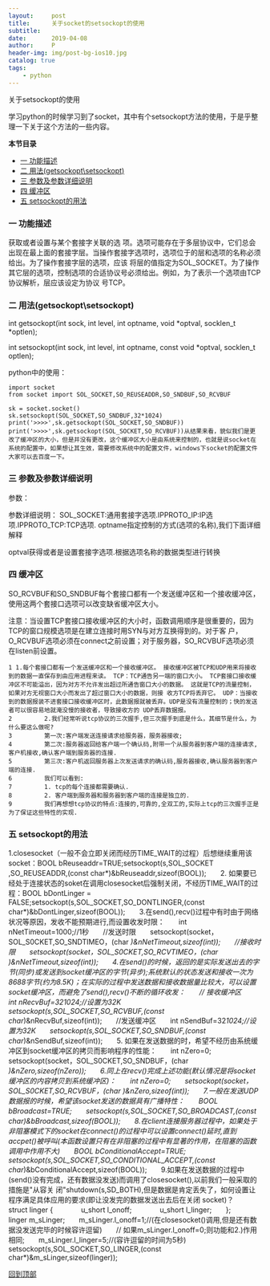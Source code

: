 ```yaml
---
layout:     post
title:      关于socket的setsockopt的使用
subtitle:   
date:       2019-04-08
author:     P
header-img: img/post-bg-ios10.jpg
catalog: true
tags:
    - python
---
```

关于setsockopt的使用

学习python的时候学习到了socket，其中有个setsockopt方法的使用，于是乎整理一下关于这个方法的一些内容。

**本节目录**

- [一 功能描述](#part_1)
- [二 用法(getsockopt\setsockopt)](#part_2)
- [三 参数及参数详细说明](#part_3)
- [四 缓冲区](#part_4)
- [五 setsockopt的用法](#part_5)

### 一 功能描述

获取或者设置与某个套接字关联的选 项。选项可能存在于多层协议中，它们总会出现在最上面的套接字层。当操作套接字选项时，选项位于的层和选项的名称必须给出。为了操作套接字层的选项，应该 将层的值指定为SOL_SOCKET。为了操作其它层的选项，控制选项的合适协议号必须给出。例如，为了表示一个选项由TCP协议解析，层应该设定为协议 号TCP。

### 二 用法(getsockopt\setsockopt)

int getsockopt(int sock, int level, int optname, void *optval, socklen_t *optlen);

int setsockopt(int sock, int level, int optname, const void *optval, socklen_t optlen);

python中的使用：

```
import socket
from socket import SOL_SOCKET,SO_REUSEADDR,SO_SNDBUF,SO_RCVBUF

sk = socket.socket()
sk.setsockopt(SOL_SOCKET,SO_SNDBUF,32*1024)
print('>>>>',sk.getsockopt(SOL_SOCKET,SO_SNDBUF))
print('>>>>',sk.getsockopt(SOL_SOCKET,SO_RCVBUF))从结果来看，貌似我们是更改了缓冲区的大小，但是并没有更改，这个缓冲区大小是由系统来控制的，也就是说socket在系统的配置中，如果想让其生效，需要修改系统中的配置文件，windows下socket的配置文件大家可以去百度一下。
```

### 三 参数及参数详细说明

参数：

参数详细说明：
SOL_SOCKET:通用套接字选项.IPPROTO_IP:IP选项.IPPROTO_TCP:TCP选项.
optname指定控制的方式(选项的名称),我们下面详细解释

optval获得或者是设置套接字选项.根据选项名称的数据类型进行转换

 

### 四 缓冲区

SO_RCVBUF和SO_SNDBUF每个套接口都有一个发送缓冲区和一个接收缓冲区，使用这两个套接口选项可以改变缺省缓冲区大小。

注意：当设置TCP套接口接收缓冲区的大小时，函数调用顺序是很重要的，因为TCP的窗口规模选项是在建立连接时用SYN与对方互换得到的。对于客 户，O_RCVBUF选项必须在connect之前设置；对于服务器，SO_RCVBUF选项必须在listen前设置。

```
1 1.每个套接口都有一个发送缓冲区和一个接收缓冲区。 接收缓冲区被TCP和UDP用来将接收到的数据一直保存到由应用进程来读。 TCP：TCP通告另一端的窗口大小。 TCP套接口接收缓冲区不可能溢出，因为对方不允许发出超过所通告窗口大小的数据。 这就是TCP的流量控制，如果对方无视窗口大小而发出了超过窗口大小的数据，则接 收方TCP将丢弃它。 UDP：当接收到的数据报装不进套接口接收缓冲区时，此数据报就被丢弃。UDP是没有流量控制的；快的发送者可以很容易地就淹没慢的接收者，导致接收方的 UDP丢弃数据报。
2         2.我们经常听说tcp协议的三次握手,但三次握手到底是什么，其细节是什么，为什么要这么做呢?
3         第一次:客户端发送连接请求给服务器，服务器接收;
4         第二次:服务器返回给客户端一个确认码,附带一个从服务器到客户端的连接请求,客户机接收,确认客户端到服务器的连接.
5         第三次:客户机返回服务器上次发送请求的确认码,服务器接收,确认服务器到客户端的连接.
6         我们可以看到:
7         1. tcp的每个连接都需要确认.
8         2. 客户端到服务器和服务器到客户端的连接是独立的.
9         我们再想想tcp协议的特点:连接的,可靠的,全双工的,实际上tcp的三次握手正是为了保证这些特性的实现.
```

### 五 setsockopt的用法

1.closesocket（一般不会立即关闭而经历TIME_WAIT的过程）后想继续重用该socket：BOOL bReuseaddr=TRUE;setsockopt(s,SOL_SOCKET ,SO_REUSEADDR,(const char*)&bReuseaddr,sizeof(BOOL));　　2. 如果要已经处于连接状态的soket在调用closesocket后强制关闭，不经历TIME_WAIT的过程：BOOL bDontLinger = FALSE;setsockopt(s,SOL_SOCKET,SO_DONTLINGER,(const char*)&bDontLinger,sizeof(BOOL));　　3.在send(),recv()过程中有时由于网络状况等原因，发收不能预期进行,而设置收发时限：　　int nNetTimeout=1000;//1秒　　//发送时限　　setsockopt(socket，SOL_S0CKET,SO_SNDTIMEO，(char *)&nNetTimeout,sizeof(int));　　//接收时限　　setsockopt(socket，SOL_S0CKET,SO_RCVTIMEO，(char *)&nNetTimeout,sizeof(int));　　4.在send()的时候，返回的是实际发送出去的字节(同步)或发送到socket缓冲区的字节(异步);系统默认的状态发送和接收一次为8688字节(约为8.5K)；在实际的过程中发送数据和接收数据量比较大，可以设置socket缓冲区，而避免了send(),recv()不断的循环收发：　　// 接收缓冲区　　int nRecvBuf=32*1024;//设置为32K　　setsockopt(s,SOL_SOCKET,SO_RCVBUF,(const char*)&nRecvBuf,sizeof(int));　　//发送缓冲区　　int nSendBuf=32*1024;//设置为32K　　setsockopt(s,SOL_SOCKET,SO_SNDBUF,(const char*)&nSendBuf,sizeof(int));　　5. 如果在发送数据的时，希望不经历由系统缓冲区到socket缓冲区的拷贝而影响程序的性能：　　int nZero=0;　　setsockopt(socket，SOL_S0CKET,SO_SNDBUF，(char *)&nZero,sizeof(nZero));　　6.同上在recv()完成上述功能(默认情况是将socket缓冲区的内容拷贝到系统缓冲区)：　　int nZero=0;　　setsockopt(socket，SOL_S0CKET,SO_RCVBUF，(char *)&nZero,sizeof(int));　　7.一般在发送UDP数据报的时候，希望该socket发送的数据具有广播特性：　　BOOL bBroadcast=TRUE;　　setsockopt(s,SOL_SOCKET,SO_BROADCAST,(const char*)&bBroadcast,sizeof(BOOL));　　8.在client连接服务器过程中，如果处于非阻塞模式下的socket在connect()的过程中可以设置connect()延时,直到accpet()被呼叫(本函数设置只有在非阻塞的过程中有显著的作用，在阻塞的函数调用中作用不大)　　BOOL bConditionalAccept=TRUE;　　setsockopt(s,SOL_SOCKET,SO_CONDITIONAL_ACCEPT,(const char*)&bConditionalAccept,sizeof(BOOL));　　9.如果在发送数据的过程中(send()没有完成，还有数据没发送)而调用了closesocket(),以前我们一般采取的措施是"从容关 闭"shutdown(s,SD_BOTH),但是数据是肯定丢失了，如何设置让程序满足具体应用的要求(即让没发完的数据发送出去后在关闭 socket)？　　struct linger {　　　　u_short l_onoff;　　　　u_short l_linger;　　};　　linger m_sLinger;　　m_sLinger.l_onoff=1;//(在closesocket()调用,但是还有数据没发送完毕的时候容许逗留)　　// 如果m_sLinger.l_onoff=0;则功能和2.)作用相同;　　m_sLinger.l_linger=5;//(容许逗留的时间为5秒)　　setsockopt(s,SOL_SOCKET,SO_LINGER,(const char*)&m_sLinger,sizeof(linger));

 

 [回到顶部](#top) 
